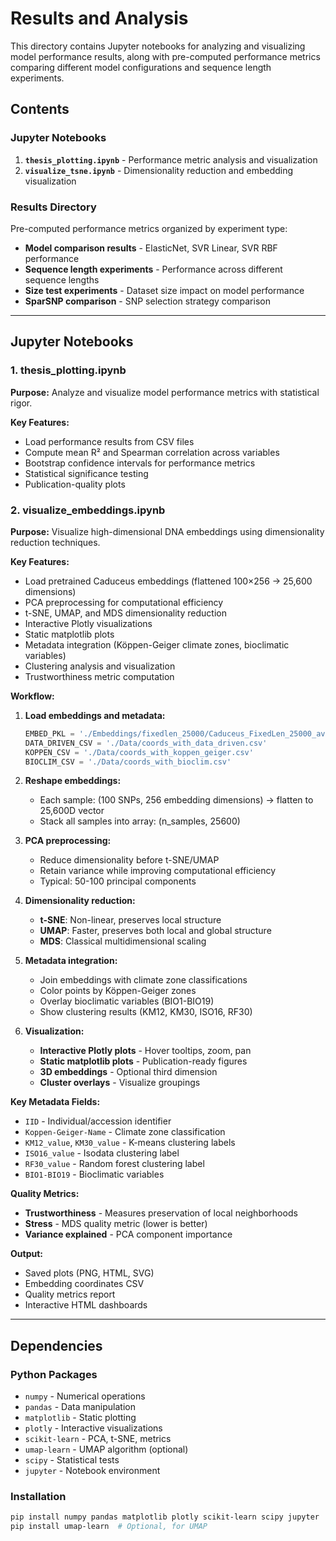 # Results and Analysis

This directory contains Jupyter notebooks for analyzing and visualizing model performance results, along with pre-computed performance metrics comparing different model configurations and sequence length experiments.

## Contents

### Jupyter Notebooks

1. **`thesis_plotting.ipynb`** - Performance metric analysis and visualization
2. **`visualize_tsne.ipynb`** - Dimensionality reduction and embedding visualization

### Results Directory

Pre-computed performance metrics organized by experiment type:

- **Model comparison results** - ElasticNet, SVR Linear, SVR RBF performance
- **Sequence length experiments** - Performance across different sequence lengths
- **Size test experiments** - Dataset size impact on model performance
- **SparSNP comparison** - SNP selection strategy comparison

---

## Jupyter Notebooks

### 1. thesis_plotting.ipynb

**Purpose:** Analyze and visualize model performance metrics with statistical rigor.

**Key Features:**
- Load performance results from CSV files
- Compute mean R² and Spearman correlation across variables
- Bootstrap confidence intervals for performance metrics
- Statistical significance testing
- Publication-quality plots


### 2. visualize_embeddings.ipynb

**Purpose:** Visualize high-dimensional DNA embeddings using dimensionality reduction techniques.

**Key Features:**
- Load pretrained Caduceus embeddings (flattened 100×256 → 25,600 dimensions)
- PCA preprocessing for computational efficiency
- t-SNE, UMAP, and MDS dimensionality reduction
- Interactive Plotly visualizations
- Static matplotlib plots
- Metadata integration (Köppen-Geiger climate zones, bioclimatic variables)
- Clustering analysis and visualization
- Trustworthiness metric computation

**Workflow:**

1. **Load embeddings and metadata:**
   ```python
   EMBED_PKL = './Embeddings/fixedlen_25000/Caduceus_FixedLen_25000_avg.pkl'
   DATA_DRIVEN_CSV = './Data/coords_with_data_driven.csv'
   KOPPEN_CSV = './Data/coords_with_koppen_geiger.csv'
   BIOCLIM_CSV = './Data/coords_with_bioclim.csv'
   ```

2. **Reshape embeddings:**
   - Each sample: (100 SNPs, 256 embedding dimensions) → flatten to 25,600D vector
   - Stack all samples into array: (n_samples, 25600)

3. **PCA preprocessing:**
   - Reduce dimensionality before t-SNE/UMAP
   - Retain variance while improving computational efficiency
   - Typical: 50-100 principal components

4. **Dimensionality reduction:**
   - **t-SNE**: Non-linear, preserves local structure
   - **UMAP**: Faster, preserves both local and global structure
   - **MDS**: Classical multidimensional scaling

5. **Metadata integration:**
   - Join embeddings with climate zone classifications
   - Color points by Köppen-Geiger zones
   - Overlay bioclimatic variables (BIO1-BIO19)
   - Show clustering results (KM12, KM30, ISO16, RF30)

6. **Visualization:**
   - **Interactive Plotly plots** - Hover tooltips, zoom, pan
   - **Static matplotlib plots** - Publication-ready figures
   - **3D embeddings** - Optional third dimension
   - **Cluster overlays** - Visualize groupings

**Key Metadata Fields:**
- `IID` - Individual/accession identifier
- `Koppen-Geiger-Name` - Climate zone classification
- `KM12_value`, `KM30_value` - K-means clustering labels
- `ISO16_value` - Isodata clustering label
- `RF30_value` - Random forest clustering label
- `BIO1-BIO19` - Bioclimatic variables

**Quality Metrics:**
- **Trustworthiness** - Measures preservation of local neighborhoods
- **Stress** - MDS quality metric (lower is better)
- **Variance explained** - PCA component importance

**Output:**
- Saved plots (PNG, HTML, SVG)
- Embedding coordinates CSV
- Quality metrics report
- Interactive HTML dashboards

---

## Dependencies

### Python Packages
- `numpy` - Numerical operations
- `pandas` - Data manipulation
- `matplotlib` - Static plotting
- `plotly` - Interactive visualizations
- `scikit-learn` - PCA, t-SNE, metrics
- `umap-learn` - UMAP algorithm (optional)
- `scipy` - Statistical tests
- `jupyter` - Notebook environment

### Installation
```bash
pip install numpy pandas matplotlib plotly scikit-learn scipy jupyter
pip install umap-learn  # Optional, for UMAP
```
